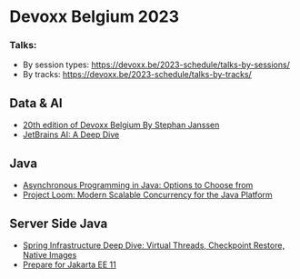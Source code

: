 # Devoxx Belgium 2023
### Talks:
* By session types: https://devoxx.be/2023-schedule/talks-by-sessions/
* By tracks: https://devoxx.be/2023-schedule/talks-by-tracks/

## Data & AI
* [20th edition of Devoxx Belgium By Stephan Janssen](https://youtu.be/ZLjornmjV04?si=ny6mt7FHURcvdYZi)
* [JetBrains AI: A Deep Dive](https://github.com/ebd622/docs/tree/main/devoxx_be_2023/AI#jetbrains-ai-a-deep-dive)

## Java
* [Asynchronous Programming in Java: Options to Choose from](https://github.com/ebd622/docs/tree/main/devoxx_be_2023/Java#asynchronous-programming-in-java-options-to-choose-from)
* [Project Loom: Modern Scalable Concurrency for the Java Platform](https://github.com/ebd622/docs/tree/main/devoxx_be_2023/Java#project-loom-modern-scalable-concurrency-for-the-java-platform)

## Server Side Java
* [Spring Infrastructure Deep Dive: Virtual Threads, Checkpoint Restore, Native Images](https://github.com/ebd622/docs/tree/main/devoxx_be_2023/Server_Side_Java#spring-infrastructure-deep-dive-virtual-threads-checkpoint-restore-native-images)
* [Prepare for Jakarta EE 11](https://github.com/ebd622/docs/tree/main/devoxx_be_2023/Server_Side_Java#prepare-for-jakarta-ee-11)



